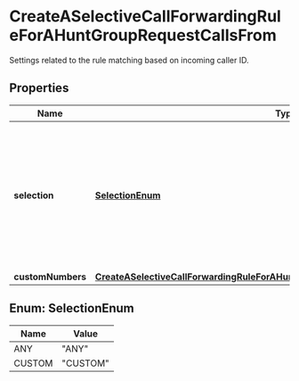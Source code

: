 <!--  Copyright 2025 Cisco Systems Inc.

Permission is hereby granted, free of charge, to any person obtaining a copy
of this software and associated documentation files (the "Software"), to deal
in the Software without restriction, including without limitation the rights
to use, copy, modify, merge, publish, distribute, sublicense, and/or sell
copies of the Software, and to permit persons to whom the Software is
furnished to do so, subject to the following conditions:

The above copyright notice and this permission notice shall be included in
all copies or substantial portions of the Software.

THE SOFTWARE IS PROVIDED "AS IS", WITHOUT WARRANTY OF ANY KIND, EXPRESS OR
IMPLIED, INCLUDING BUT NOT LIMITED TO THE WARRANTIES OF MERCHANTABILITY,
FITNESS FOR A PARTICULAR PURPOSE AND NONINFRINGEMENT. IN NO EVENT SHALL THE
AUTHORS OR COPYRIGHT HOLDERS BE LIABLE FOR ANY CLAIM, DAMAGES OR OTHER
LIABILITY, WHETHER IN AN ACTION OF CONTRACT, TORT OR OTHERWISE, ARISING FROM,
OUT OF OR IN CONNECTION WITH THE SOFTWARE OR THE USE OR OTHER DEALINGS IN
THE SOFTWARE.-->


# CreateASelectiveCallForwardingRuleForAHuntGroupRequestCallsFrom

Settings related to the rule matching based on incoming caller ID.

## Properties

| Name | Type | Description | Notes |
|------------ | ------------- | ------------- | -------------|
|**selection** | [**SelectionEnum**](#SelectionEnum) | If &#x60;CUSTOM&#x60;, use &#x60;customNumbers&#x60; to specify which incoming caller ID values cause this rule to match. &#x60;ANY&#x60; means any incoming call matches assuming the rule is in effect based on the associated schedules. |  |
|**customNumbers** | [**CreateASelectiveCallForwardingRuleForAHuntGroupRequestCallsFromCustomNumbers**](CreateASelectiveCallForwardingRuleForAHuntGroupRequestCallsFromCustomNumbers.md) |  |  |



## Enum: SelectionEnum

| Name | Value |
|---- | -----|
| ANY | &quot;ANY&quot; |
| CUSTOM | &quot;CUSTOM&quot; |



